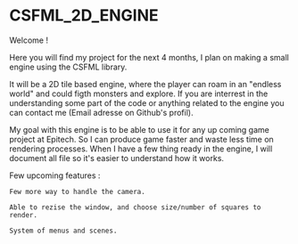 # CSFML_2D_ENGINE

Welcome !

Here you will find my project for the next 4 months, I plan on making a small engine using the CSFML library.

It will be a 2D tile based engine, where the player can roam in an "endless world" and could figth monsters and explore.
If you are interrest in the understanding some part of the code or anything related to the engine you can contact me (Email adresse on Github's profil).

My goal with this engine is to be able to use it for any up coming game project at Epitech. So I can produce game faster and waste less time on rendering processes.
When I have a few thing ready in the engine, I will document all file so it's easier to understand how it works.

Few upcoming features :
	
	Few more way to handle the camera.

	Able to rezise the window, and choose size/number of squares to render.

	System of menus and scenes.